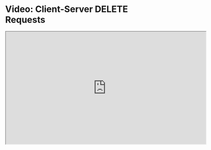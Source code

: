 # Video: Client-Server DELETE Requests

<iframe src="https://player.vimeo.com/video/606934036/?title=0&byline=0&portrait=0" width="640" height="360" allowfullscreen="allowfullscreen" allow="autoplay; fullscreen; picture-in-picture"></iframe>

